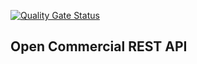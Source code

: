 [![Quality Gate Status](https://sonarcloud.io/api/project_badges/measure?project=sic-api%3Asic-api&metric=alert_status)](https://sonarcloud.io/summary/new_code?id=sic-api%3Asic-api)

<h2>Open Commercial REST API</h2>
